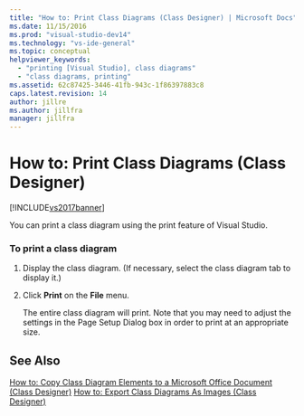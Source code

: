 ```yaml
---
title: "How to: Print Class Diagrams (Class Designer) | Microsoft Docs"
ms.date: 11/15/2016
ms.prod: "visual-studio-dev14"
ms.technology: "vs-ide-general"
ms.topic: conceptual
helpviewer_keywords:
  - "printing [Visual Studio], class diagrams"
  - "class diagrams, printing"
ms.assetid: 62c87425-3446-41fb-943c-1f86397883c8
caps.latest.revision: 14
author: jillre
ms.author: jillfra
manager: jillfra
---
```

# How to: Print Class Diagrams (Class Designer)
[!INCLUDE[vs2017banner](../includes/vs2017banner.md)]

You can print a class diagram using the print feature of Visual Studio.

### To print a class diagram

1. Display the class diagram. (If necessary, select the class diagram tab to display it.)

2. Click **Print** on the **File** menu.

     The entire class diagram will print. Note that you may need to adjust the settings in the Page Setup Dialog box in order to print at an appropriate size.

## See Also
 [How to: Copy Class Diagram Elements to a Microsoft Office Document (Class Designer)](../ide/how-to-copy-class-diagram-elements-to-a-microsoft-office-document-class-designer.md)
 [How to: Export Class Diagrams As Images (Class Designer)](../ide/how-to-export-class-diagrams-as-images-class-designer.md)

